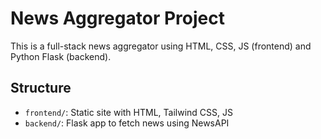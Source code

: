 # News Aggregator Project

This is a full-stack news aggregator using HTML, CSS, JS (frontend) and Python Flask (backend).

## Structure
- `frontend/`: Static site with HTML, Tailwind CSS, JS
- `backend/`: Flask app to fetch news using NewsAPI

